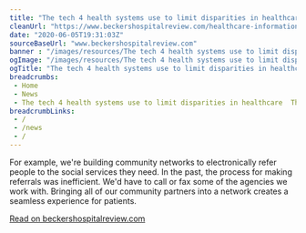 ```yaml
--- 
title: "The tech 4 health systems use to limit disparities in healthcare: The inequities in access to healthcare and resources are well documented and can have a negative effect on patient outcomes."
cleanUrl: "https://www.beckershospitalreview.com/healthcare-information-technology/the-tech-4-health-systems-use-to-limit-disparities-in-healthcare.html"
date: "2020-06-05T19:31:03Z"
sourceBaseUrl: "www.beckershospitalreview.com"
banner : "/images/resources/The tech 4 health systems use to limit disparities in healthcare The inequities in access to healthcare and resources are well documented and can have a negative effect on patient outcomes.jpg"
ogImage: "/images/resources/The tech 4 health systems use to limit disparities in healthcare The inequities in access to healthcare and resources are well documented and can have a negative effect on patient outcomes.jpg"
ogTitle: "The tech 4 health systems use to limit disparities in healthcare: The inequities in access to healthcare and resources are well documented and can have a negative effect on patient outcomes."
breadcrumbs:
 - Home
 - News
 - The tech 4 health systems use to limit disparities in healthcare  The inequities in access to healthcare and resources are well documented and can have a negative effect on patient outcomes
breadcrumbLinks:
 - / 
 - /news
 - / 
---
```

For example, we're building community networks to electronically refer people to the social services they need. In the past, the process for making referrals was inefficient. We'd have to call or fax some of the agencies we work with. Bringing all of our community partners into a network creates a seamless experience for patients.  
  
[Read on beckershospitalreview.com](https://www.beckershospitalreview.com/healthcare-information-technology/the-tech-4-health-systems-use-to-limit-disparities-in-healthcare.html)

